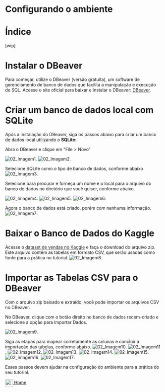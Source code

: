 # Configurando o ambiente

# Índice
[wip]


# Instalar o DBeaver
Para começar, utilize o DBeaver (versão gratuita), um software de gerenciamento de banco de dados que facilita a manipulação e execução de SQL. Acesse o site oficial para baixar e instalar o DBeaver: [DBeaver](https://dbeaver.io/download/).

# Criar um banco de dados local com SQLite
Após a instalação do DBeaver, siga os passos abaixo para criar um banco de dados local utilizando o **SQLite**:

Abra o DBeaver e clique em "File > Novo"

![02_Imagem1](../imagens/02_environment/02_fig1.png).
![02_Imagem2](../imagens/02_environment/02_fig2.png).


Selecione SQLite como o tipo de banco de dados, conforme abaixo ![02_Imagem3](../imagens/02_environment/02_fig3.png).

Selecione para procurar e forneça um nome e o local para o arquivo do banco de dados no diretório que você quiser, conforme abaixo.

![02_Imagem4](../imagens/02_environment/02_fig4.png).
![02_Imagem5](../imagens/02_environment/02_fig5.png).
![02_Imagem6](../imagens/02_environment/02_fig6.png).

Agora o banco de dados está criado, porém com nenhuma informação.
![02_Imagem7](../imagens/02_environment/02_fig7.png).

# Baixar o Banco de Dados do Kaggle
Acesse o [dataset de vendas no Kaggle](https://www.kaggle.com/datasets/guimacrlh/dataset-vendas?resource=download) e faça o download do arquivo zip. Este arquivo contém as tabelas em formato CSV, que serão usadas como fonte para a prática no tutorial.
![02_Imagem8](../imagens/02_environment/02_fig8.png).


# Importar as Tabelas CSV para o DBeaver
Com o arquivo zip baixado e extraído, você pode importar os arquivos CSV no DBeaver.

No DBeaver, clique com o botão direito no banco de dados recém-criado e selecione a opção para Importar Dados.

![02_Imagem9](../imagens/02_environment/02_fig9.png).

Siga as etapas para mapear corretamente as colunas e concluir a importação das tabelas, conforme abaixo.
![02_Imagem10](../imagens/02_environment/02_fig10.png).
![02_Imagem11](../imagens/02_environment/02_fig11.png).
![02_Imagem12](../imagens/02_environment/02_fig12.png).
![02_Imagem13](../imagens/02_environment/02_fig13.png).
![02_Imagem14](../imagens/02_environment/02_fig14.png).
![02_Imagem15](../imagens/02_environment/02_fig15.png).
![02_Imagem16](../imagens/02_environment/02_fig16.png).
![02_Imagem17](../imagens/02_environment/02_fig17.png).

Esses passos devem ajudar na configuração do ambiente para a prática do seu tutorial.

[<img align="center" src="../imagens/00_general/botao-home.png" height="25" width="25"/> Home](../README.md)